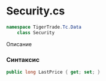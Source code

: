 
# Security.cs
```csharp
namespace TigerTrade.Tc.Data  
    class Security
```

Описание

### Синтаксис
```csharp
public long LastPrice { get; set; }
```
